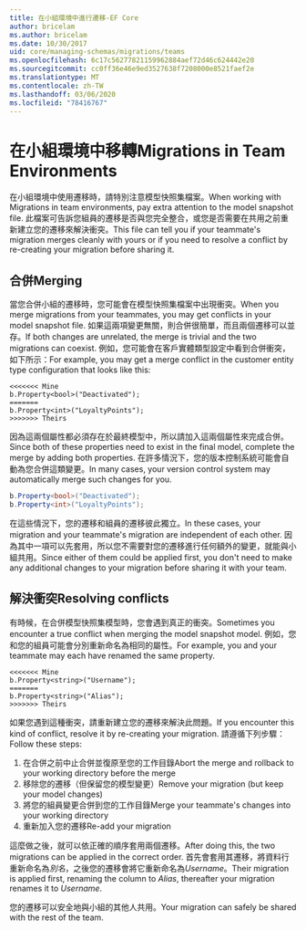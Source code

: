 ```yaml
---
title: 在小組環境中進行遷移-EF Core
author: bricelam
ms.author: bricelam
ms.date: 10/30/2017
uid: core/managing-schemas/migrations/teams
ms.openlocfilehash: 6c17c56277821159962884aef72d46c624442e20
ms.sourcegitcommit: cc0ff36e46e9ed3527638f7208000e8521faef2e
ms.translationtype: MT
ms.contentlocale: zh-TW
ms.lasthandoff: 03/06/2020
ms.locfileid: "78416767"
---
```

# <a name="migrations-in-team-environments"></a><span data-ttu-id="16320-102">在小組環境中移轉</span><span class="sxs-lookup"><span data-stu-id="16320-102">Migrations in Team Environments</span></span>

<span data-ttu-id="16320-103">在小組環境中使用遷移時，請特別注意模型快照集檔案。</span><span class="sxs-lookup"><span data-stu-id="16320-103">When working with Migrations in team environments, pay extra attention to the model snapshot file.</span></span> <span data-ttu-id="16320-104">此檔案可告訴您組員的遷移是否與您完全整合，或您是否需要在共用之前重新建立您的遷移來解決衝突。</span><span class="sxs-lookup"><span data-stu-id="16320-104">This file can tell you if your teammate's migration merges cleanly with yours or if you need to resolve a conflict by re-creating your migration before sharing it.</span></span>

## <a name="merging"></a><span data-ttu-id="16320-105">合併</span><span class="sxs-lookup"><span data-stu-id="16320-105">Merging</span></span>

<span data-ttu-id="16320-106">當您合併小組的遷移時，您可能會在模型快照集檔案中出現衝突。</span><span class="sxs-lookup"><span data-stu-id="16320-106">When you merge migrations from your teammates, you may get conflicts in your model snapshot file.</span></span> <span data-ttu-id="16320-107">如果這兩項變更無關，則合併很簡單，而且兩個遷移可以並存。</span><span class="sxs-lookup"><span data-stu-id="16320-107">If both changes are unrelated, the merge is trivial and the two migrations can coexist.</span></span> <span data-ttu-id="16320-108">例如，您可能會在客戶實體類型設定中看到合併衝突，如下所示：</span><span class="sxs-lookup"><span data-stu-id="16320-108">For example, you may get a merge conflict in the customer entity type configuration that looks like this:</span></span>

``` output
<<<<<<< Mine
b.Property<bool>("Deactivated");
=======
b.Property<int>("LoyaltyPoints");
>>>>>>> Theirs
```

<span data-ttu-id="16320-109">因為這兩個屬性都必須存在於最終模型中，所以請加入這兩個屬性來完成合併。</span><span class="sxs-lookup"><span data-stu-id="16320-109">Since both of these properties need to exist in the final model, complete the merge by adding both properties.</span></span> <span data-ttu-id="16320-110">在許多情況下，您的版本控制系統可能會自動為您合併這類變更。</span><span class="sxs-lookup"><span data-stu-id="16320-110">In many cases, your version control system may automatically merge such changes for you.</span></span>

``` csharp
b.Property<bool>("Deactivated");
b.Property<int>("LoyaltyPoints");
```

<span data-ttu-id="16320-111">在這些情況下，您的遷移和組員的遷移彼此獨立。</span><span class="sxs-lookup"><span data-stu-id="16320-111">In these cases, your migration and your teammate's migration are independent of each other.</span></span> <span data-ttu-id="16320-112">因為其中一項可以先套用，所以您不需要對您的遷移進行任何額外的變更，就能與小組共用。</span><span class="sxs-lookup"><span data-stu-id="16320-112">Since either of them could be applied first, you don't need to make any additional changes to your migration before sharing it with your team.</span></span>

## <a name="resolving-conflicts"></a><span data-ttu-id="16320-113">解決衝突</span><span class="sxs-lookup"><span data-stu-id="16320-113">Resolving conflicts</span></span>

<span data-ttu-id="16320-114">有時候，在合併模型快照集模型時，您會遇到真正的衝突。</span><span class="sxs-lookup"><span data-stu-id="16320-114">Sometimes you encounter a true conflict when merging the model snapshot model.</span></span> <span data-ttu-id="16320-115">例如，您和您的組員可能會分別重新命名為相同的屬性。</span><span class="sxs-lookup"><span data-stu-id="16320-115">For example, you and your teammate may each have renamed the same property.</span></span>

``` output
<<<<<<< Mine
b.Property<string>("Username");
=======
b.Property<string>("Alias");
>>>>>>> Theirs
```

<span data-ttu-id="16320-116">如果您遇到這種衝突，請重新建立您的遷移來解決此問題。</span><span class="sxs-lookup"><span data-stu-id="16320-116">If you encounter this kind of conflict, resolve it by re-creating your migration.</span></span> <span data-ttu-id="16320-117">請遵循下列步驟：</span><span class="sxs-lookup"><span data-stu-id="16320-117">Follow these steps:</span></span>

1. <span data-ttu-id="16320-118">在合併之前中止合併並復原至您的工作目錄</span><span class="sxs-lookup"><span data-stu-id="16320-118">Abort the merge and rollback to your working directory before the merge</span></span>
2. <span data-ttu-id="16320-119">移除您的遷移（但保留您的模型變更）</span><span class="sxs-lookup"><span data-stu-id="16320-119">Remove your migration (but keep your model changes)</span></span>
3. <span data-ttu-id="16320-120">將您的組員變更合併到您的工作目錄</span><span class="sxs-lookup"><span data-stu-id="16320-120">Merge your teammate's changes into your working directory</span></span>
4. <span data-ttu-id="16320-121">重新加入您的遷移</span><span class="sxs-lookup"><span data-stu-id="16320-121">Re-add your migration</span></span>

<span data-ttu-id="16320-122">這麼做之後，就可以依正確的順序套用兩個遷移。</span><span class="sxs-lookup"><span data-stu-id="16320-122">After doing this, the two migrations can be applied in the correct order.</span></span> <span data-ttu-id="16320-123">首先會套用其遷移，將資料行重新命名為*別名*，之後您的遷移會將它重新命名為*Username*。</span><span class="sxs-lookup"><span data-stu-id="16320-123">Their migration is applied first, renaming the column to *Alias*, thereafter your migration renames it to *Username*.</span></span>

<span data-ttu-id="16320-124">您的遷移可以安全地與小組的其他人共用。</span><span class="sxs-lookup"><span data-stu-id="16320-124">Your migration can safely be shared with the rest of the team.</span></span>
